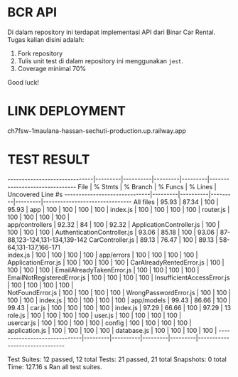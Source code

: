 # BCR API

Di dalam repository ini terdapat implementasi API dari Binar Car Rental.
Tugas kalian disini adalah:
1. Fork repository
2. Tulis unit test di dalam repository ini menggunakan `jest`.
3. Coverage minimal 70%

Good luck!

# LINK DEPLOYMENT
ch7fsw-1maulana-hassan-sechuti-production.up.railway.app

# TEST RESULT
------------------------------|---------|----------|---------|---------|-------------------------------
File                          | % Stmts | % Branch | % Funcs | % Lines | Uncovered Line #s
------------------------------|---------|----------|---------|---------|-------------------------------
All files                     |   95.93 |    87.34 |     100 |   95.93 | 
 app                          |     100 |      100 |     100 |     100 | 
  index.js                    |     100 |      100 |     100 |     100 | 
  router.js                   |     100 |      100 |     100 |     100 |                               
 app/controllers              |   92.32 |       84 |     100 |   92.32 | 
  ApplicationController.js    |     100 |      100 |     100 |     100 | 
  AuthenticationController.js |   93.06 |    85.18 |     100 |   93.06 | 87-88,123-124,131-134,139-142
  CarController.js            |   89.13 |    76.47 |     100 |   89.13 | 58-64,131-137,166-171         
  index.js                    |     100 |      100 |     100 |     100 | 
 app/errors                   |     100 |      100 |     100 |     100 | 
  ApplicationError.js         |     100 |      100 |     100 |     100 | 
  CarAlreadyRentedError.js    |     100 |      100 |     100 |     100 | 
  EmailAlreadyTakenError.js   |     100 |      100 |     100 |     100 | 
  EmailNotRegisteredError.js  |     100 |      100 |     100 |     100 | 
  InsufficientAccessError.js  |     100 |      100 |     100 |     100 |                               
  NotFoundError.js            |     100 |      100 |     100 |     100 | 
  WrongPasswordError.js       |     100 |      100 |     100 |     100 | 
  index.js                    |     100 |      100 |     100 |     100 | 
 app/models                   |   99.43 |    86.66 |     100 |   99.43 | 
  car.js                      |     100 |      100 |     100 |     100 | 
  index.js                    |   97.29 |    66.66 |     100 |   97.29 | 13
  role.js                     |     100 |      100 |     100 |     100 | 
  user.js                     |     100 |      100 |     100 |     100 |                               
  usercar.js                  |     100 |      100 |     100 |     100 | 
 config                       |     100 |      100 |     100 |     100 | 
  application.js              |     100 |      100 |     100 |     100 | 
  database.js                 |     100 |      100 |     100 |     100 | 
------------------------------|---------|----------|---------|---------|-------------------------------

Test Suites: 12 passed, 12 total
Tests:       21 passed, 21 total
Snapshots:   0 total
Time:        127.16 s
Ran all test suites.